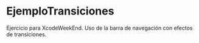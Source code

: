 EjemploTransiciones
===================

Ejercicio para XcodeWeekEnd. Uso de la barra de navegación con efectos de transiciones.
